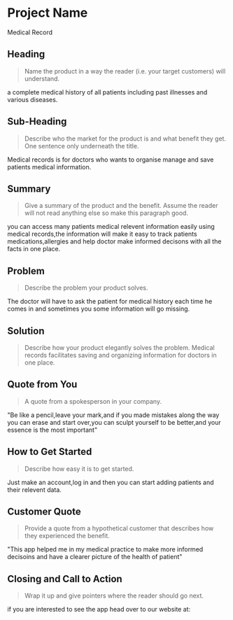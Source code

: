 # Project Name #
Medical Record

<!-- 
> This material was originally posted [here](http://www.quora.com/What-is-Amazons-approach-to-product-development-and-product-management). It is reproduced here for posterities sake.

There is an approach called "working backwards" that is widely used at Amazon. They work backwards from the customer, rather than starting with an idea for a product and trying to bolt customers onto it. While working backwards can be applied to any specific product decision, using this approach is especially important when developing new products or features.

For new initiatives a product manager typically starts by writing an internal press release announcing the finished product. The target audience for the press release is the new/updated product's customers, which can be retail customers or internal users of a tool or technology. Internal press releases are centered around the customer problem, how current solutions (internal or external) fail, and how the new product will blow away existing solutions.

If the benefits listed don't sound very interesting or exciting to customers, then perhaps they're not (and shouldn't be built). Instead, the product manager should keep iterating on the press release until they've come up with benefits that actually sound like benefits. Iterating on a press release is a lot less expensive than iterating on the product itself (and quicker!).

If the press release is more than a page and a half, it is probably too long. Keep it simple. 3-4 sentences for most paragraphs. Cut out the fat. Don't make it into a spec. You can accompany the press release with a FAQ that answers all of the other business or execution questions so the press release can stay focused on what the customer gets. My rule of thumb is that if the press release is hard to write, then the product is probably going to suck. Keep working at it until the outline for each paragraph flows. 

Oh, and I also like to write press-releases in what I call "Oprah-speak" for mainstream consumer products. Imagine you're sitting on Oprah's couch and have just explained the product to her, and then you listen as she explains it to her audience. That's "Oprah-speak", not "Geek-speak".

Once the project moves into development, the press release can be used as a touchstone; a guiding light. The product team can ask themselves, "Are we building what is in the press release?" If they find they're spending time building things that aren't in the press release (overbuilding), they need to ask themselves why. This keeps product development focused on achieving the customer benefits and not building extraneous stuff that takes longer to build, takes resources to maintain, and doesn't provide real customer benefit (at least not enough to warrant inclusion in the press release).
 -->
 
## Heading ##
  > Name the product in a way the reader (i.e. your target customers) will understand.

  a complete medical history of all patients including past illnesses and various diseases.

## Sub-Heading ##
  > Describe who the market for the product is and what benefit they get. One sentence only underneath the title.

  Medical records is for doctors who wants to organise manage and save patients medical information.

## Summary ##
  > Give a summary of the product and the benefit. Assume the reader will not read anything else so make this paragraph good.

  you can access many patients medical relevent information easily using medical records,the information will make it easy to track patients medications,allergies and help doctor make informed decisons with all the facts in one place.
## Problem ##
  > Describe the problem your product solves.

  The doctor will have to ask the patient for medical history each time he comes in and sometimes you some information will go missing.
## Solution ##
  > Describe how your product elegantly solves the problem.
Medical records facilitates saving and organizing information for doctors in one place.
## Quote from You ##
  > A quote from a spokesperson in your company.

"Be like a pencil,leave your mark,and if you made mistakes along the way you can erase and start over,you can sculpt yourself to be better,and your essence is the most important"

## How to Get Started ##
  > Describe how easy it is to get started.

  Just make an account,log in and then you can start adding patients and their relevent data.

## Customer Quote ##
  > Provide a quote from a hypothetical customer that describes how they experienced the benefit.

"This app helped me in my medical practice to make more informed decisoins and have a clearer picture of the health of patient"
## Closing and Call to Action ##
  > Wrap it up and give pointers where the reader should go next.

if you are interested to see the app head over to our website at:
